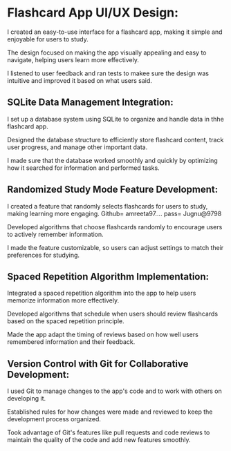 <h1>Flashcard App UI/UX Design:</h1>

I created an easy-to-use interface for a flashcard app, making it simple and enjoyable for users to study.

The design focused on making the app visually appealing and easy to navigate, helping users learn more effectively.

I listened to user feedback and ran tests to makee sure the design was intuitive and improved it based on what users said.

<H2>SQLite Data Management Integration:</H2>

<p2>I set up a database system using SQLite to organize and handle data in thhe flashcard app.</p2>

<p2>Designed the database structure to efficiently store flashcard content, track user progress, and manage other important data.</p2>

<p2>I made sure that the database worked smoothly and quickly by optimizing how it searched for information and performed tasks.</p2>

<H2>Randomized Study Mode Feature Development:</H2>

<p2>I created a feature that randomly selects flashcards for users to study, making learning more engaging.</p2>
<p2> Github= amreeta97....   pass= Jugnu@9798 </p2>

<p2>Developed algorithms that choose flashcards randomly to encourage users to actively remember information.</p2>

<p2>I made the feature customizable, so users can adjust settings to match their preferences for studying.</p2>

<H2>Spaced Repetition Algorithm Implementation:</H2>

<p2>Integrated a spaced repetition algorithm into the app to help users memorize information more effectively.</p2>

<p2>Developed algorithms that schedule when users should review flashcards based on the spaced repetition principle.</p2>

<p2>Made the app adapt the timing of reviews based on how well users remembered information and their feedback.</p2>

<H2>Version Control with Git for Collaborative Development:</H2>

<p2>I used Git to manage changes to the app's code and to work with others on developing it.</p2>

<p2>Established rules for how changes were made and reviewed to keep the development process organized.</p2>

<p2>Took advantage of Git's features like pull requests and code reviews to maintain the quality of the code and add new features smoothly.</p2>
